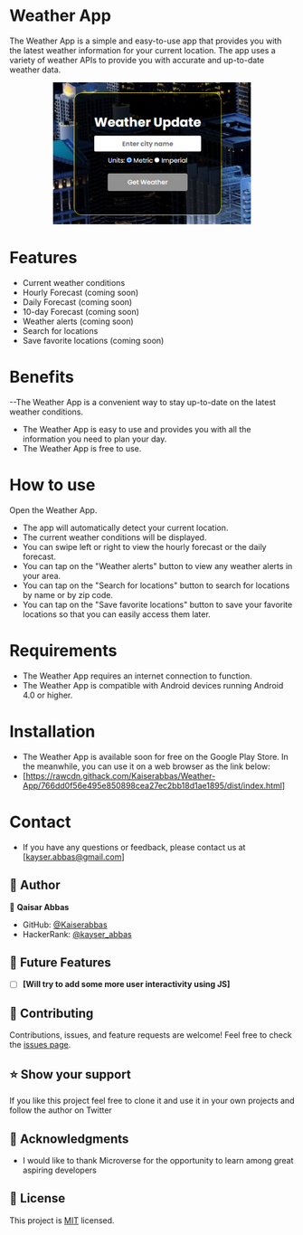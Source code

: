 # Weather App
The Weather App is a simple and easy-to-use app that provides you with the latest weather information for your current location. The app uses a variety of weather APIs to provide you with accurate and up-to-date weather data.
<p align="center">
  <img src="https://github.com/Kaiserabbas/Weather-App/blob/main/assests/weather-app.png" width="350" title="hover text">
</p>

# Features
- Current weather conditions
- Hourly Forecast (coming soon)
- Daily Forecast (coming soon)
- 10-day Forecast (coming soon)
- Weather alerts (coming soon)
- Search for locations
- Save favorite locations (coming soon)

# Benefits
--The Weather App is a convenient way to stay up-to-date on the latest weather conditions.
- The Weather App is easy to use and provides you with all the information you need to plan your day.
- The Weather App is free to use.

# How to use
Open the Weather App.
- The app will automatically detect your current location.
- The current weather conditions will be displayed.
- You can swipe left or right to view the hourly forecast or the daily forecast.
- You can tap on the "Weather alerts" button to view any weather alerts in your area.
- You can tap on the "Search for locations" button to search for locations by name or by zip code.
- You can tap on the "Save favorite locations" button to save your favorite locations so that you can easily access them later.

# Requirements
- The Weather App requires an internet connection to function.
- The Weather App is compatible with Android devices running Android 4.0 or higher.

# Installation
- The Weather App is available soon for free on the Google Play Store. In the meanwhile, you can use it on a web browser as the link below:
- [https://rawcdn.githack.com/Kaiserabbas/Weather-App/766dd0f56e495e850898cea27ec2bb18d1ae1895/dist/index.html]

# Contact
- If you have any questions or feedback, please contact us at [kayser.abbas@gmail.com]

## 👥 Author 
👤 **Qaisar Abbas**
- GitHub: [@Kaiserabbas](https://github.com/Kaiserabbas)
- HackerRank: [@kayser_abbas](https://www.hackerrank.com/kayser_abbas?hr_r=1)

## 🔭 Future Features 
- [ ] **[Will try to add some more user interactivity using JS]**



## 🤝 Contributing 
Contributions, issues, and feature requests are welcome!
Feel free to check the [issues page](../../issues/).


## ⭐️ Show your support 
If you like this project feel free to clone it and use it in your own projects and follow the author on Twitter

## 🙏 Acknowledgments 
- I would like to thank Microverse for the opportunity to learn among great aspiring developers


## 📝 License 
This project is [MIT](./LICENSE) licensed.
